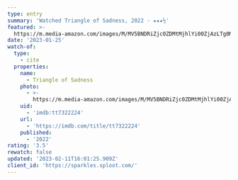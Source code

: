 ```yaml
---
type: entry
summary: 'Watched Triangle of Sadness, 2022 - ★★★½'
featured: >-
  https://m.media-amazon.com/images/M/MV5BNDRiZjc0ZDMtMjhlYi00ZjAzLTg0MDQtZDI2NGEyYTBlN2M2XkEyXkFqcGdeQXVyMTA2MDU0NjM5._V1_SX300.jpg
date: '2023-01-25'
watch-of:
  type:
    - cite
  properties:
    name:
      - Triangle of Sadness
    photo:
      - >-
        https://m.media-amazon.com/images/M/MV5BNDRiZjc0ZDMtMjhlYi00ZjAzLTg0MDQtZDI2NGEyYTBlN2M2XkEyXkFqcGdeQXVyMTA2MDU0NjM5._V1_SX300.jpg
    uid:
      - 'imdb:tt7322224'
    url:
      - 'https://imdb.com/title/tt7322224'
    published:
      - '2022'
rating: '3.5'
rewatch: false
updated: '2023-02-11T16:01:25.909Z'
client_id: 'https://sparkles.sploot.com/'
---
```


